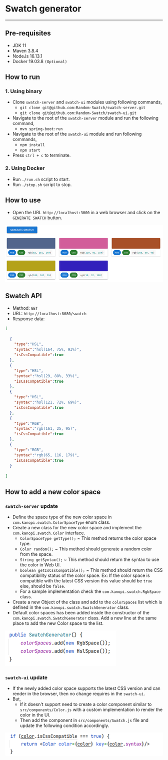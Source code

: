 # Swatch generator

---

## Pre-requisites
* JDK 11
* Maven 3.8.4
* NodeJs 16.13.1
* Docker 19.03.8 `(Optional)`

## How to run

### 1. Using binary 

* Clone `swatch-server` and `swatch-ui` modules using following commands,
  * `git clone git@github.com:Random-Swatch/swatch-server.git`
  * `git clone git@github.com:Random-Swatch/swatch-ui.git`
* Navigate to the root of the `swatch-server` module and run the following command,
  * `mvn spring-boot:run`
* Navigate to the root of the `swatch-ui` module and run following commands,
  * `npm install`
  * `npm start`
* Press `ctrl + c` to terminate.

### 2. Using Docker

* Run `./run.sh` script to start.
* Run `./stop.sh` script to stop.

## How to use

* Open the URL `http://localhost:3000` in a web browser and click on the `GENERATE SWATCH` button.

![image info](./resources/screen-1.png)

## Swatch API

* Method: `GET`
* URL: `http://localhost:8080/swatch`
* Response data:
```json
[

  {
    "type":"HSL",
    "syntax":"hsl(164, 75%, 93%)",
    "isCssCompatible":true
  },
  {
    "type":"HSL",
    "syntax":"hsl(29, 88%, 33%)",
    "isCssCompatible":true
  },
  {
    "type":"HSL",
    "syntax":"hsl(121, 72%, 69%)",
    "isCssCompatible":true
  },
  {
    "type":"RGB",
    "syntax":"rgb(161, 25, 95)",
    "isCssCompatible":true
  },
  {
    "type":"RGB",
    "syntax":"rgb(65, 116, 179)",
    "isCssCompatible":true
  }

]
```

## How to add a new color space

### `swatch-server` update
* Define the space type of the new color space in `com.kanopi.swatch.ColorSpaceType` enum class.
* Create a new class for the new color space and implement the `com.kanopi.swatch.Color` interface.
  * `ColorSpaceType getType();` ~ This method returns the color space type.
  * `Color random();` ~ This method should generate a random color from the space.
  * `String getSyntax();` ~ This method should return the syntax to use the color in Web UI.
  * `boolean getIsCssCompatible();` ~ This method should return the CSS compatibility status of the color space. Ex: If the color space is compatible with the latest CSS version this value should be `true` else, should be `false`.
  * For a sample implementation check the `com.kanopi.swatch.RgbSpace` class.
* Create a new Object of the class and add to the `colorSpaces` list which is defined in the `com.kanopi.swatch.SwatchGenerator` class. 
* Default color spaces has been added inside the constructor of the `com.kanopi.swatch.SwatchGenerator` class. Add a new line at the same place to add the new Color space to the list.

![image info](./resources/screen-2.png)

### `swatch-ui` update

* If the newly added color space supports the latest CSS version and can render in the browser, then no change requires in the `swatch-ui`.
* But,
  * If it doesn't support need to create a color component similar to `src/components/Color.js` with a custom implementation to render the color in the UI.
  * Then add the component in `src/components/Swatch.js` file and update the following condition accordingly.
    
![image info](./resources/screen-3.png)